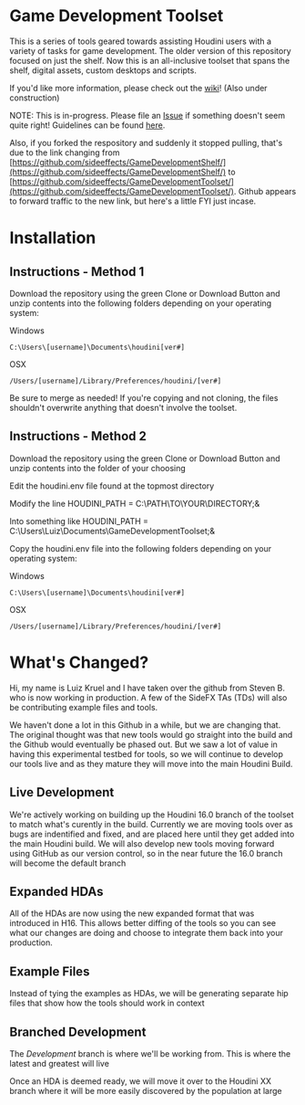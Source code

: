 # Game Development Toolset

This is a series of tools geared towards assisting Houdini users with a variety of tasks for game development. The older version of this repository focused on just the shelf. Now this is an all-inclusive toolset that spans the shelf, digital assets, custom desktops and scripts.

If you'd like more information, please check out the [wiki](https://github.com/sideeffects/GameDevelopmentToolset/wiki)! (Also under construction)

NOTE: This is in-progress. Please file an [Issue](https://github.com/sideeffects/GameDevelopmentToolset/issues) if something doesn't seem quite right! Guidelines can be found [here](https://github.com/sideeffects/GameDevelopmentToolset/wiki/How-to-contribute!).

Also, if you forked the respository and suddenly it stopped pulling, that's due to the link changing from [https://github.com/sideeffects/GameDevelopmentShelf/](https://github.com/sideeffects/GameDevelopmentShelf/) to [https://github.com/sideeffects/GameDevelopmentToolset/](https://github.com/sideeffects/GameDevelopmentToolset/). Github appears to forward traffic to the new link, but here's a little FYI just incase.

# Installation



## Instructions - Method 1
Download the repository using the green Clone or Download Button and unzip contents into the following folders depending on your operating system:

Windows

    C:\Users\[username]\Documents\houdini[ver#]

OSX

    /Users/[username]/Library/Preferences/houdini/[ver#]

Be sure to merge as needed! If you're copying and not cloning, the files shouldn't overwrite anything that doesn't involve the toolset.

## Instructions - Method 2
Download the repository using the green Clone or Download Button and unzip contents into the folder of your choosing

Edit the houdini.env file found at the topmost directory 

Modify the line HOUDINI_PATH = C:\PATH\TO\YOUR\DIRECTORY;&

Into something like HOUDINI_PATH = C:\Users\Luiz\Documents\GameDevelopmentToolset;&

Copy the houdini.env file into the following folders depending on your operating system:

Windows

    C:\Users\[username]\Documents\houdini[ver#]

OSX

    /Users/[username]/Library/Preferences/houdini/[ver#]

# What's Changed?
Hi, my name is Luiz Kruel and I have taken over the github from Steven B. who is now working in production. A few of the SideFX TAs (TDs) will also be contributing example files and tools.

We haven't done a lot in this Github in a while, but we are changing that. The original thought was that new tools would go straight into the build and the Github would eventually be phased out.
But we saw a lot of value in having this experimental testbed for tools, so we will continue to develop our tools live and as they mature they will move into the main Houdini Build.

## Live Development
We're actively working on building up the Houdini 16.0 branch of the toolset to match what's curently in the build.
Currently we are moving tools over as bugs are indentified and fixed, and are placed here until they get added into the main Houdini build.
We will also develop new tools moving forward using GitHub as our version control, so in the near future the 16.0 branch will become the default branch

## Expanded HDAs
All of the HDAs are now using the new expanded format that was introduced in H16. This allows better diffing of the tools so you can see what our changes are doing and choose to integrate them back into your production.

## Example Files
Instead of tying the examples as HDAs, we will be generating separate hip files that show how the tools should work in context

## Branched Development
The *Development* branch is where we'll be working from. This is where the latest and greatest will live

Once an HDA is deemed ready, we will move it over to the Houdini XX branch where it will be more easily discovered by the population at large


